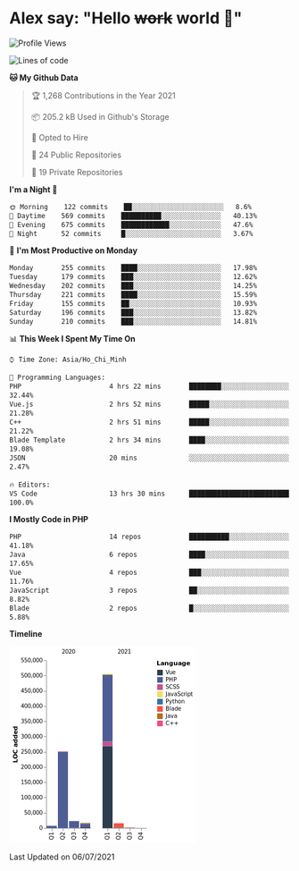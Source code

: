 # Alex say: "Hello ~~work~~ world 🐾"

<!--START_SECTION:waka-->
![Profile Views](http://img.shields.io/badge/Profile%20Views-0-blue)

![Lines of code](https://img.shields.io/badge/From%20Hello%20World%20I%27ve%20Written-820368%20lines%20of%20code-blue)

**🐱 My Github Data** 

> 🏆 1,268 Contributions in the Year 2021
 > 
> 📦 205.2 kB Used in Github's Storage 
 > 
> 💼 Opted to Hire
 > 
> 📜 24 Public Repositories 
 > 
> 🔑 19 Private Repositories  
 > 
**I'm a Night 🦉** 

```text
🌞 Morning    122 commits    ██░░░░░░░░░░░░░░░░░░░░░░░   8.6% 
🌆 Daytime    569 commits    ██████████░░░░░░░░░░░░░░░   40.13% 
🌃 Evening    675 commits    ████████████░░░░░░░░░░░░░   47.6% 
🌙 Night      52 commits     █░░░░░░░░░░░░░░░░░░░░░░░░   3.67%

```
📅 **I'm Most Productive on Monday** 

```text
Monday       255 commits    ████░░░░░░░░░░░░░░░░░░░░░   17.98% 
Tuesday      179 commits    ███░░░░░░░░░░░░░░░░░░░░░░   12.62% 
Wednesday    202 commits    ███░░░░░░░░░░░░░░░░░░░░░░   14.25% 
Thursday     221 commits    ████░░░░░░░░░░░░░░░░░░░░░   15.59% 
Friday       155 commits    ██░░░░░░░░░░░░░░░░░░░░░░░   10.93% 
Saturday     196 commits    ███░░░░░░░░░░░░░░░░░░░░░░   13.82% 
Sunday       210 commits    ███░░░░░░░░░░░░░░░░░░░░░░   14.81%

```


📊 **This Week I Spent My Time On** 

```text
⌚︎ Time Zone: Asia/Ho_Chi_Minh

💬 Programming Languages: 
PHP                      4 hrs 22 mins       ████████░░░░░░░░░░░░░░░░░   32.44% 
Vue.js                   2 hrs 52 mins       █████░░░░░░░░░░░░░░░░░░░░   21.28% 
C++                      2 hrs 51 mins       █████░░░░░░░░░░░░░░░░░░░░   21.22% 
Blade Template           2 hrs 34 mins       ████░░░░░░░░░░░░░░░░░░░░░   19.08% 
JSON                     20 mins             ░░░░░░░░░░░░░░░░░░░░░░░░░   2.47%

🔥 Editors: 
VS Code                  13 hrs 30 mins      █████████████████████████   100.0%

```

**I Mostly Code in PHP** 

```text
PHP                      14 repos            ██████████░░░░░░░░░░░░░░░   41.18% 
Java                     6 repos             ████░░░░░░░░░░░░░░░░░░░░░   17.65% 
Vue                      4 repos             ███░░░░░░░░░░░░░░░░░░░░░░   11.76% 
JavaScript               3 repos             ██░░░░░░░░░░░░░░░░░░░░░░░   8.82% 
Blade                    2 repos             █░░░░░░░░░░░░░░░░░░░░░░░░   5.88%

```


**Timeline**

![Chart not found](https://raw.githubusercontent.com/alexzvn/alexzvn/main/charts/bar_graph.png) 


 Last Updated on 06/07/2021
<!--END_SECTION:waka-->
